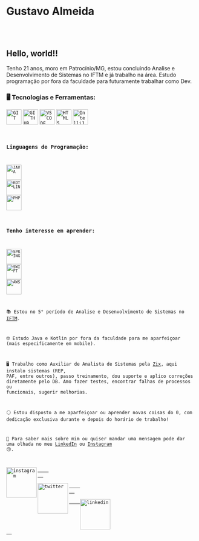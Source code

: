 </br>
</br>
<div dsplay="inline-block">
<h1 align="left">Gustavo Almeida</h1>
</br>
</br>

## Hello, world!!

Tenho 21 anos, moro em Patrocínio/MG, estou concluindo Analise e Desenvolvimento de Sistemas no IFTM e já trabalho na área. Estudo programação por fora da faculdade para futuramente trabalhar como Dev.

### 🖥️ Tecnologias e Ferramentas: 

<code><img width="40px" src="https://cdn.jsdelivr.net/gh/devicons/devicon/icons/git/git-original.svg" title = "GIT"/></code>
<code><img width="40px" src="https://cdn.jsdelivr.net/gh/devicons/devicon/icons/github/github-original.svg" title = "GITHUB"/></code>
<code><img width="40px" src="https://cdn.jsdelivr.net/gh/devicons/devicon/icons/vscode/vscode-original.svg" title = "VSCODE"/></code>
<code><img width="40px" src="https://cdn.jsdelivr.net/gh/devicons/devicon/icons/html5/html5-original.svg" title = "HTML5"/></code>
<code><img width="40px" src="https://cdn.jsdelivr.net/gh/devicons/devicon/icons/intellij/intellij-original.svg" title = "IntelliJ"/>

### Linguagens de Programação: 

<code><img width="40px" src="https://cdn.jsdelivr.net/gh/devicons/devicon/icons/java/java-original.svg" title = "JAVA"/></code>
<code><img width="40px" src="https://cdn.jsdelivr.net/gh/devicons/devicon/icons/kotlin/kotlin-original.svg" title = "KOTLIN"/></code>
<code><img width="40px" src="https://cdn.jsdelivr.net/gh/devicons/devicon/icons/php/php-plain.svg" title = "PHP"/></code>

### Tenho interesse em aprender:   
 
<code><img width="40px" src="https://cdn.jsdelivr.net/gh/devicons/devicon/icons/spring/spring-original.svg" title = "SPRING"/></code>
<code><img width="40px" src="https://cdn.jsdelivr.net/gh/devicons/devicon/icons/swift/swift-original.svg" title = "SWIFT"/></code>
<code><img width="40px" src="https://cdn.jsdelivr.net/gh/devicons/devicon/icons/amazonwebservices/amazonwebservices-plain-wordmark.svg" title = "AWS"/></code> 
 

📚 Estou no 5° período de Analise e Desenvolvimento de Sistemas no [IFTM](https://iftm.edu.br/).
 
🤓 Estudo Java e Kotlin por fora da faculdade para me aparfeiçoar (mais especificamente em mobile).

🖥️ Trabalho como Auxiliar de Analista de Sistemas pela [Zix](https://zixinformatica.com/), aqui instalo sistemas (REP, PAF, entre outros), passo treinamento, dou suporte e aplico correções diretamente pelo DB. Amo fazer testes, encontrar falhas de processos ou funcionais, sugerir melhorias.

⚪ Estou disposto a me aparfeiçoar ou aprender novas coisas do 0, com dedicação exclusiva durante e depois do horário de trabalho!

🔷 Para saber mais sobre mim ou quiser mandar uma mensagem pode dar uma olhada no meu [LinkedIn](https://www.linkedin.com/in/gustavogalmeida) ou [Instagram](https://www.instagram.com/gustavogabriel.gg/) 🙃.


<a href="https://www.instagram.com/gustavogabriel.gg/">
    <img align="left" width="80px" src="https://i.ibb.co/qkGSp1D/instagram.png" alt="instagram" style="vertical-align:top;">
  </a> 
  <a href="https://twitter.com/gg_gustavog">
    <img align="left" width="80px" src="https://i.ibb.co/ZcFHDpv/twitter.png" alt="twitter" style="vertical-align:top;">
  </a>
  <a href="https://www.linkedin.com/in/gustavogalmeida">
    <img width="80px" src="https://i.ibb.co/RyZx12b/linkedin.png" alt="linkedin" style="vertical-align:top;">
  </a>
</div>
